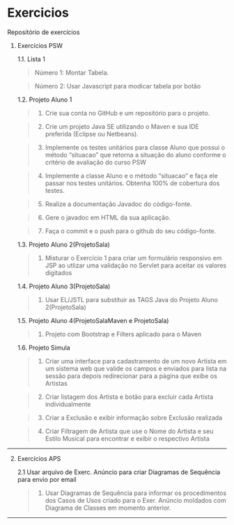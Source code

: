 ﻿# Exercicios
Repositório de exercícios
1. Exercícios PSW

   1.1. Lista 1

      > Número 1: Montar Tabela.
      
      > Número 2: Usar Javascript para modicar tabela por botão

   1.2. Projeto Aluno 1
     > 1. Crie sua conta no GitHub e um repositório para o projeto.

	 > 2. Crie um projeto Java SE utilizando o Maven e sua IDE preferida (Eclipse ou Netbeans).

	 > 3. Implemente os testes unitários para classe Aluno que possui o método “situacao” que retorna a situação do aluno conforme o critério de avaliação do curso PSW

	 > 4. Implemente a classe Aluno e o método “situacao” e faça ele passar nos testes unitários. Obtenha 100% de cobertura dos testes.

	 > 5. Realize a documentação Javadoc do código-fonte.

	 > 6. Gere o javadoc em HTML da sua aplicação.

	 > 7. Faça o commit e o push para o github do seu código-fonte. 

   1.3. Projeto Aluno 2(ProjetoSala)
     > 1. Misturar o Exercício 1 para criar um formulário responsivo em JSP ao utlizar uma validação no Servlet para aceitar os valores digitados

   1.4. Projeto Aluno 3(ProjetoSala)
     > 1. Usar EL/JSTL para substituir as TAGS Java do Projeto Aluno 2(ProjetoSala)

   1.5. Projeto Aluno 4(ProjetoSalaMaven e ProjetoSala)
     > 1. Projeto com Bootstrap e Filters aplicado para o Maven     

   1.6. Projeto Simula
     > 1. Criar uma interface para cadastramento de um novo Artista em um sistema web que valide os campos e enviados para lista na sessão para depois redirecionar para a página que exibe os Artistas

     > 2. Criar listagem dos Artista e botão para excluir cada Artista individualmente

     > 3. Criar a Exclusão e exibir informação sobre Exclusão realizada

     > 4. Criar Filtragem de Artista que use o Nome do Artista e seu Estilo Musical para encontrar e exibir o respectivo Artista    

---      
2. Exercícios APS

    2.1 Usar arquivo de Exerc. Anúncio para criar Diagramas de Sequência para envio por email
     > 1. Usar Diagramas de Sequência para informar os procedimentos dos Casos de Usos criado para o Exer. Anúncio moldados com Diagrama de Classes em momento anterior.
    
---    